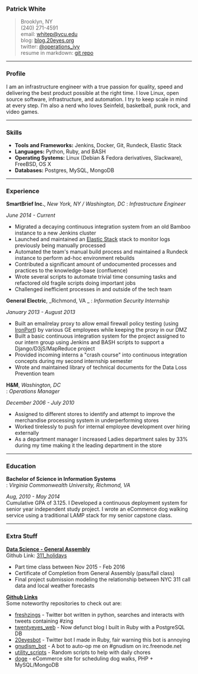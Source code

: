 ### Patrick White  
> Brooklyn, NY  
> (240) 271-4591  
> email: [whitep@vcu.edu](whitep@vcu.edu)  
> blog: [blog.20eyes.org](http://blog.20eyes.org)  
> twitter: [@operations_ivy](https://twitter.com/operations_ivy)  
> resume in markdown: [git repo](https://github.com/Whitepatrick/resume)   

------  

### Profile  

I am an infrastructure engineer with a true passion for quality, speed and delivering the best product possible at the right time. I love Linux, open source software, infrastructure, and automation. I try to keep scale in mind at every step.  I’m also a nerd who loves Seinfeld, basketball, punk rock, and video games.  

------  

### Skills

* **Tools and Frameworks:** Jenkins, Docker, Git, Rundeck, Elastic Stack
* **Languages:** Python, Ruby, and BASH
* **Operating Systems:** Linux (Debian & Fedora derivatives, Slackware), FreeBSD, OS X
* **Databases:** Postgres, MySQL, MongoDB

-------  

### Experience

**SmartBrief Inc.**, _New York, NY / Washington, DC_
: *Infrastructure Engineer*

  _June 2014 - Current_

  * Migrated a decaying continuous integration system from an old Bamboo instance to a new Jenkins cluster
  * Launched and maintained an [Elastic Stack](https://www.elastic.co/webinars/introduction-elk-stack) stack to monitor logs previously being manually processed
  * Automated the team's manual build process and maintained a Rundeck instance to perform ad-hoc environment rebuilds
  * Contributed a significant amount of undocumented processes and practices to the knowledge-base (confluence)  
  * Wrote several scripts to automate trivial time consuming tasks and refactored old fragile scripts doing important jobs
  * Challenged inefficient processes in and outside of the tech team

**General Electric**, _Richmond, VA  _
: *Information Security Internship*   

  _January 2013 - August 2013_  
  * Built an emailrelay proxy to allow email firewall policy testing (using [IronPort](http://www.cisco.com/c/en/us/products/security/email-security-appliance/index.html)) by various GE employees while keeping the proxy in our DMZ  
  * Built a basic continuous integration system for the project assigned to our intern group using Jenkins and BASH scripts to support a Django/D3jS/MapReduce project
  * Provided incoming interns a "crash course" into continuous integration concepts during my second internship semester
  * Wrote and maintained library of technical documents for the Data Loss Prevention team

**H&M**, _Washington, DC_  
: *Operations Manager*    

  _December 2006 - July 2010_   
  * Assigned to different stores to identify and attempt to improve the merchandise processing system in underperforming stores
  * Worked tirelessly to push for internal employee development over hiring externally  
  * As a department manager I increased Ladies department sales by 33% during my time making it the leading department in the store  

------  

### Education  

**Bachelor of Science in Information Systems**  
: _Virginia Commonwealth University, Richmond, VA_  

  _Aug, 2010 - May 2014_    
  Cumulative GPA of 3.125. I Developed a continuous deployment system for senior year independent study project. I wrote an eCommerce dog walking service using a traditional LAMP stack for my senior capstone class.

------   


### Extra Stuff   

**[Data Science - General Assembly](https://generalassemb.ly/education/data-science)**  
Github Link: [311_holidays](https://github.com/Whitepatrick/311_holidays)
  - Part time class between Nov 2015 - Feb 2016
  - Certificate of Completion from General Assembly (pass/fail class)
  - Final project submission modeling the relationship between NYC 311 call data and local weather forecasts  


**[Github Links](https://github.com/Whitepatrick)**  
Some noteworthy repositories to check out are:
  - [freshzings](https://github.com/Whitepatrick/freshzings) - Twitter bot written in python, searches and interacts with tweets containing #zing
  - [twentyeyes_web](https://github.com/Whitepatrick/twentyeyes_web) - Now defunct blog I built in Ruby with a PostgreSQL DB
  - [20eyesbot](https://github.com/Whitepatrick/20eyesbot) - Twitter bot I made in Ruby, fair warning this bot is annoying
  - [gnudism_bot](https://github.com/Whitepatrick/gnudism_bot) - A bot to auto-op me on #gnudism on irc.freenode.net  
  - [utility_scripts](https://github.com/Whitepatrick/utility_scripts) - Random scripts to help with daily chores
  - [doge](https://github.com/Whitepatrick/doge) - eCommerce site for scheduling dog walks, PHP + MySQL/MongoDB
